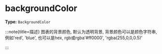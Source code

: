 # backgroundColor

**Type:** `BackgroundColor`

:::note{title=描述}
图表的背景颜色, 默认为透明背景, 背景颜色可以是颜色字符串, 例如'red', 'blue', 也可以是hex, rgb或rgba'#ff0000', 'rgba(255,0,0,0.5)'

:::

